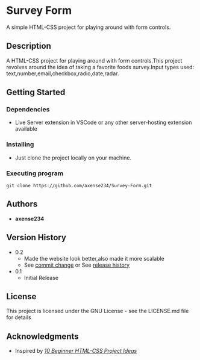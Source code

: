 # **Survey Form**

A simple HTML-CSS project for playing around with form controls.

## **Description**

A HTML-CSS project for playing around with form controls.This project revolves around the idea of taking a favorite foods survey.Input types used: text,number,email,checkbox,radio,date,radar.

## **Getting Started**

### Dependencies

- Live Server extension in VSCode or any other server-hosting extension available

### Installing

- Just clone the project locally on your machine.

### Executing program

```
git clone https://github.com/axense234/Survey-Form.git
```

## **Authors**

- **axense234**

## **Version History**

- 0.2
  - Made the website look better,also made it more scalable
  - See [commit change](https://github.com/axense234/Survey-Form/commits/master) or See [release history](https://github.com/axense234/Survey-Form/releases)
- 0.1
  - Initial Release

## **License**

This project is licensed under the GNU License - see the LICENSE.md file for details

## **Acknowledgments**

- Inspired by [_10 Beginner HTML-CSS Project Ideas_](https://www.geeksforgeeks.org/top-10-projects-for-beginners-to-practice-html-and-css-skills/)
